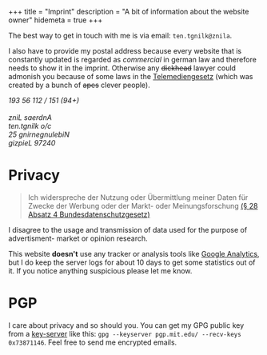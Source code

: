 +++
title = "Imprint"
description = "A bit of information about the website owner"
hidemeta = true
+++

The best way to get in touch with me is via email: <code class="address-rtl">ten.tgnilk@znila</code>.

I also have to provide my postal address because every website that is constantly updated is regarded as *commercial* in german law and therefore needs to show it in the imprint. Otherwise any ~~dickhead~~ lawyer could admonish you because of some laws in the [Telemediengesetz](https://de.wikipedia.org/wiki/Telemediengesetz) (which was created by a bunch of ~~apes~~ clever people).

<address class="address-rtl imprint-address">
193 56 112 / 151 (94+)<br><br>
zniL saerdnA<br>
ten.tgnilk o/c<br>
25 gnirnegnulebiN<br>
gizpieL 97240
</address>

Privacy
=======

> Ich widerspreche der Nutzung oder Übermittlung meiner Daten für Zwecke
> der Werbung oder der Markt- oder Meinungsforschung [(§ 28 Absatz 4
> Bundesdatenschutzgesetz)](https://www.bfdi.bund.de/bfdi_wiki/index.php/28_BDSG)

I disagree to the usage and transmission of data used for the purpose of
advertisment- market or opinion research.

This website **doesn't** use any tracker or analysis tools like [Google
Analytics](http://www.google.com/analytics/), but I do keep the server logs for about 10 days to get some statistics out of it. If you notice anything suspicious please let me know.

PGP
===

I care about privacy and so should you. You can get my GPG public key from a [key-server](https://pgp.mit.edu/pks/lookup?op=get&search=0xA57EA37073871146) like this: `gpg --keyserver pgp.mit.edu/ --recv-keys 0x73871146`. Feel free to send me encrypted emails.
